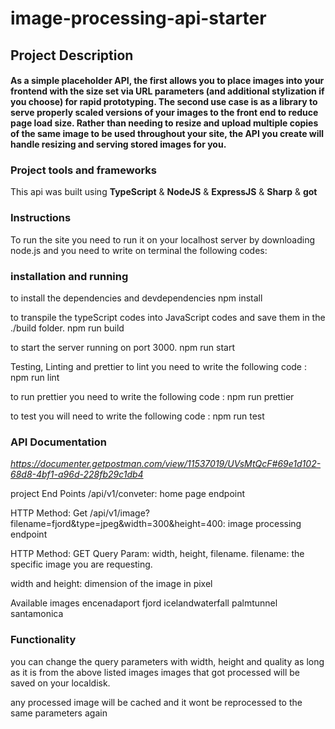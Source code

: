 # image-processing-api-starter

<!--
formatting and lint done
project setupdone


-->

## Project Description

#### As a simple placeholder API, the first allows you to place images into your frontend with the size set via URL parameters (and additional stylization if you choose) for rapid prototyping. The second use case is as a library to serve properly scaled versions of your images to the front end to reduce page load size. Rather than needing to resize and upload multiple copies of the same image to be used throughout your site, the API you create will handle resizing and serving stored images for you.

### Project tools and frameworks

This api was built using **TypeScript** & **NodeJS** & **ExpressJS** & **Sharp** & **got**

### Instructions

To run the site you need to run it on your localhost server by downloading node.js and you need to write on terminal the following codes:

### installation and running

to install the dependencies and devdependencies npm install

to transpile the typeScript codes into JavaScript codes and save them in the ./build folder. npm run build

to start the server running on port 3000. npm run start

Testing, Linting and prettier
to lint you need to write the following code : npm run lint

to run prettier you need to write the following code : npm run prettier

to test you will need to write the following code : npm run test

### API Documentation
_https://documenter.getpostman.com/view/11537019/UVsMtQcF#69e1d102-68d8-4bf1-a96d-228fb29c1db4_

project End Points
/api/v1/conveter: home page endpoint

HTTP Method: Get
/api/v1/image?filename=fjord&type=jpeg&width=300&height=400: image processing endpoint

HTTP Method: GET
Query Param: width, height, filename.
filename: the specific image you are requesting.

width and height: dimension of the image in pixel

Available images
encenadaport
fjord
icelandwaterfall
palmtunnel
santamonica

### Functionality
you can change the query parameters with width, height  and quality as long as it is from the above listed images
images that got processed will be saved on your localdisk.

any processed image will be cached and it wont be reprocessed to the same parameters again
